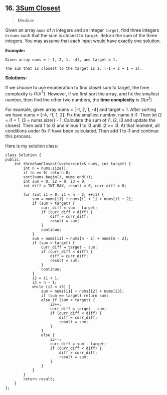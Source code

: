 ## 16. [3Sum Closest](https://leetcode.com/problems/3sum-closest/)

> Medium

Given an array `nums` of *n* integers and an integer `target`, find three integers in `nums` such that the sum is closest to `target`. Return the sum of the three integers. You may assume that each input would have exactly one solution.

**Example:**

```
Given array nums = [-1, 2, 1, -4], and target = 1.

The sum that is closest to the target is 2. (-1 + 2 + 1 = 2).
```



**Solutions:**

If we choose to use enumeration to find closet sum to target, the time complexity is $O(n^3)$. However, if we first sort the array, and fix the smallest number, then find the other two numbers, the **time complexity** is $O(n^2)$

For example, given array nums = [-1, 2, 1, -4] and target = 1. After sorting we have nums = [-4, -1, 1, 2]. Fix the smallest number, name it i1.  Then let i2 = i1 + 1, i3 = nums.size() - 1. Calculate the sum of i1, i2, i3 and update the closest. Then add 1 to i2 and minus 1 to i3 until i2 >= i3. At that moment, all conditions under fix i1 have been calculated. Then add 1 to i1 and continue this process.

Here is my solution class:

```
class Solution {
public:
	int threeSumClosest(vector<int>& nums, int target) {
		int n = nums.size();
		if (n == 0) return 0;
		sort(nums.begin(), nums.end());
		int sum = 0, i2 = 0, i3 = 0;
		int diff = INT_MAX, result = 0, curr_diff = 0;
		
		for (int i1 = 0; i1 < n - 2; ++i1) {
			sum = nums[i1] + nums[i1 + 1] + nums[i1 + 2];
			if (sum > target) {
				curr_diff = sum - target;
				if (curr_diff < diff) {
					diff = curr_diff;
					result = sum;
				}
				continue;
			}
			sum = nums[i1] + nums[n - 1] + nums[n - 2];
			if (sum < target) {
				curr_diff = target - sum;
				if (curr_diff < diff) {
					diff = curr_diff;
					result = sum;
				}
				continue;
			}
			i2 = i1 + 1;
			i3 = n - 1;
			while (i2 < i3) {
				sum = nums[i1] + nums[i2] + nums[i3];
				if (sum == target) return sum;
				else if (sum < target) {
					i2++;
					curr_diff = target - sum;
					if (curr_diff < diff) {
						diff = curr_diff;
						result = sum;
					}
				}
				else {
					i3--;
					curr_diff = sum - target;
					if (curr_diff < diff) {
						diff = curr_diff;
						result = sum;
					}
				}
			}
		}
		return result;
	}
};
```

